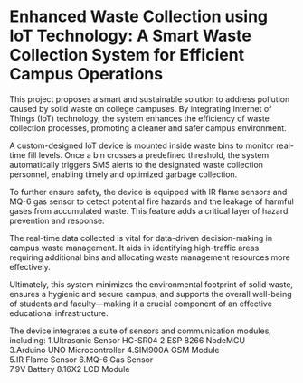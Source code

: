 # Enhanced Waste Collection using IoT Technology: A Smart Waste Collection System for Efficient Campus Operations

This project proposes a smart and sustainable solution to address pollution caused by solid waste on college campuses. By integrating Internet of Things (IoT) technology, the system enhances the efficiency of waste collection processes, promoting a cleaner and safer campus environment.

A custom-designed IoT device is mounted inside waste bins to monitor real-time fill levels. Once a bin crosses a predefined threshold, the system automatically triggers SMS alerts to the designated waste collection personnel, enabling timely and optimized garbage collection.

To further ensure safety, the device is equipped with IR flame sensors and MQ-6 gas sensor to detect potential fire hazards and the leakage of harmful gases from accumulated waste. This feature adds a critical layer of hazard prevention and response.

The real-time data collected is vital for data-driven decision-making in campus waste management. It aids in identifying high-traffic areas requiring additional bins and allocating waste management resources more effectively.

Ultimately, this system minimizes the environmental footprint of solid waste, ensures a hygienic and secure campus, and supports the overall well-being of students and faculty—making it a crucial component of an effective educational infrastructure.

The device integrates a suite of sensors and communication modules, including: 
  1.Ultrasonic Sensor HC-SR04 
  2.ESP 8266 NodeMCU  
  3.Arduino UNO Microcontroller 
  4.SIM900A GSM Module  
  5.IR Flame Sensor 
  6.MQ-6 Gas Sensor  
  7.9V Battery 
  8.16X2 LCD Module 
